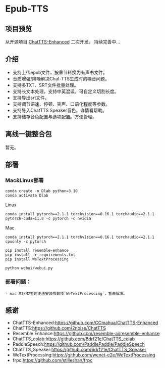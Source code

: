 # Epub-TTS
## 项目预览
从开源项目 [ChatTTS-Enhanced](https://github.com/CCmahua/ChatTTS-Enhanced) 二次开发。 持续完善中...

## 介绍

- 支持上传epub文件，按章节转换为有声书文件。
- 音质增强/降噪解决Chat-TTS生成时的噪音问题。 
- 支持多TXT、SRT文件批量处理。 
- 支持长文本处理，支持中英混读。可自定义切割长度。 
- 支持导出srt文件。
- 支持调节语速、停顿、笑声、口语化程度等参数。
- 支持导入ChatTTS Speaker音色。详情看帮助。
- 支持储存音色配置与选项配置。方便管理。

## 离线一键整合包

暂无。

## 部署

### Mac&Linux部署
```
conda create -n Dlab python=3.10
conda activate Dlab
```

Linux
```
conda install pytorch==2.1.1 torchvision==0.16.1 torchaudio==2.1.1 pytorch-cuda=11.8 -c pytorch -c nvidia
```
Mac
```
conda install pytorch==2.1.1 torchvision==0.16.1 torchaudio==2.1.1 cpuonly -c pytorch
```

```
pip install resemble-enhance
pip install -r requirements.txt
pip install WeTextProcessing
```
```
python webui/webui.py
```

### 部署问题：
    - mac M1/M2暂时无法安装依赖项`WeTextProcessing`，暂未解决。


## 感谢

- ChatTTS-Enhanced:https://github.com/CCmahua/ChatTTS-Enhanced
- ChatTTS:https://github.com/2noise/ChatTTS
- Resemble Enhance:https://github.com/resemble-ai/resemble-enhance
- ChatTTS_colab:https://github.com/6drf21e/ChatTTS_colab
- PaddleSpeech:https://github.com/PaddlePaddle/PaddleSpeech
- ChatTTS_Speaker:https://github.com/6drf21e/ChatTTS_Speaker
- WeTextProcessing:https://github.com/wenet-e2e/WeTextProcessing
- frpc:https://github.com/stilleshan/frpc



